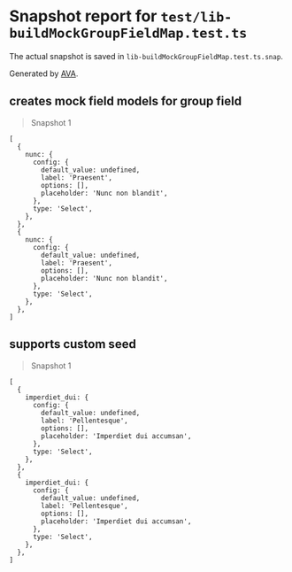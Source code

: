 # Snapshot report for `test/lib-buildMockGroupFieldMap.test.ts`

The actual snapshot is saved in `lib-buildMockGroupFieldMap.test.ts.snap`.

Generated by [AVA](https://avajs.dev).

## creates mock field models for group field

> Snapshot 1

    [
      {
        nunc: {
          config: {
            default_value: undefined,
            label: 'Praesent',
            options: [],
            placeholder: 'Nunc non blandit',
          },
          type: 'Select',
        },
      },
      {
        nunc: {
          config: {
            default_value: undefined,
            label: 'Praesent',
            options: [],
            placeholder: 'Nunc non blandit',
          },
          type: 'Select',
        },
      },
    ]

## supports custom seed

> Snapshot 1

    [
      {
        imperdiet_dui: {
          config: {
            default_value: undefined,
            label: 'Pellentesque',
            options: [],
            placeholder: 'Imperdiet dui accumsan',
          },
          type: 'Select',
        },
      },
      {
        imperdiet_dui: {
          config: {
            default_value: undefined,
            label: 'Pellentesque',
            options: [],
            placeholder: 'Imperdiet dui accumsan',
          },
          type: 'Select',
        },
      },
    ]
